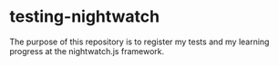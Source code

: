 # testing-nightwatch
The purpose of this repository is to register my tests and my learning progress at the nightwatch.js framework.
